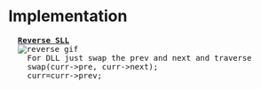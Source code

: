# Implementation
  <pre>
  <b><a href="https://github.com/teja963/DSA_All_Models/blob/master/Linked%20list/1.%20Reverse%20LL.cpp">Reverse SLL</a></b>
  <img src="/home/user/Desktop/Practice/Linked list/images/Reverse.gif" alt="reverse_gif" >
    For DLL just swap the prev and next and traverse
    swap(curr->pre, curr->next);
    curr=curr->prev;
  </pre>
  
     
  
